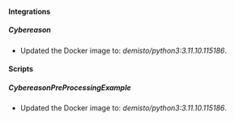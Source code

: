 
#### Integrations

##### Cybereason
- Updated the Docker image to: *demisto/python3:3.11.10.115186*.



#### Scripts

##### CybereasonPreProcessingExample
- Updated the Docker image to: *demisto/python3:3.11.10.115186*.


